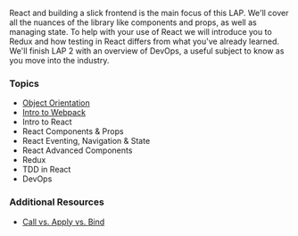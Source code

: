 React and building a slick frontend is the main focus of this LAP. We'll cover all the nuances of the library like components and props, as well as managing state. To help with your use of React we will introduce you to Redux and how testing in React differs from what you've already learned. We'll finish LAP 2 with an overview of DevOps, a useful subject to know as you move into the industry.

### Topics
* [Object Orientation](https://github.com/getfutureproof/fp_guides_wiki/wiki/Object-Orientation-in-JavaScript)
* [Intro to Webpack](https://github.com/getfutureproof/fp_guides_wiki/wiki/Intro-to-Webpack)
* Intro to React
* React Components & Props
* React Eventing, Navigation & State
* React Advanced Components
* Redux
* TDD in React
* DevOps

### Additional Resources
* [Call vs. Apply vs. Bind](https://github.com/getfutureproof/fp_guides_wiki/wiki/Call-vs-Apply-vs-Bind)